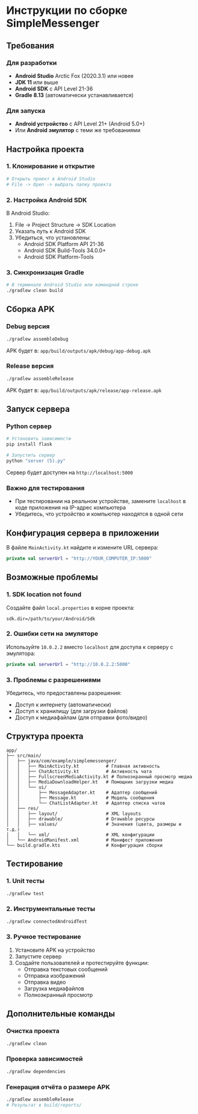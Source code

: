 # Инструкции по сборке SimpleMessenger

## Требования

### Для разработки
- **Android Studio** Arctic Fox (2020.3.1) или новее
- **JDK 11** или выше
- **Android SDK** с API Level 21-36
- **Gradle 8.13** (автоматически устанавливается)

### Для запуска
- **Android устройство** с API Level 21+ (Android 5.0+)
- Или **Android эмулятор** с теми же требованиями

## Настройка проекта

### 1. Клонирование и открытие
```bash
# Открыть проект в Android Studio
# File -> Open -> выбрать папку проекта
```

### 2. Настройка Android SDK
В Android Studio:
1. File → Project Structure → SDK Location
2. Указать путь к Android SDK
3. Убедиться, что установлены:
   - Android SDK Platform API 21-36
   - Android SDK Build-Tools 34.0.0+
   - Android SDK Platform-Tools

### 3. Синхронизация Gradle
```bash
# В терминале Android Studio или командной строке
./gradlew clean build
```

## Сборка APK

### Debug версия
```bash
./gradlew assembleDebug
```
APK будет в: `app/build/outputs/apk/debug/app-debug.apk`

### Release версия
```bash
./gradlew assembleRelease
```
APK будет в: `app/build/outputs/apk/release/app-release.apk`

## Запуск сервера

### Python сервер
```bash
# Установить зависимости
pip install flask

# Запустить сервер
python "server (5).py"
```

Сервер будет доступен на `http://localhost:5000`

### Важно для тестирования
- При тестировании на реальном устройстве, замените `localhost` в коде приложения на IP-адрес компьютера
- Убедитесь, что устройство и компьютер находятся в одной сети

## Конфигурация сервера в приложении

В файле `MainActivity.kt` найдите и измените URL сервера:
```kotlin
private val serverUrl = "http://YOUR_COMPUTER_IP:5000"
```

## Возможные проблемы

### 1. SDK location not found
Создайте файл `local.properties` в корне проекта:
```properties
sdk.dir=/path/to/your/Android/Sdk
```

### 2. Ошибки сети на эмуляторе
Используйте `10.0.2.2` вместо `localhost` для доступа к серверу с эмулятора:
```kotlin
private val serverUrl = "http://10.0.2.2:5000"
```

### 3. Проблемы с разрешениями
Убедитесь, что предоставлены разрешения:
- Доступ к интернету (автоматически)
- Доступ к хранилищу (для загрузки файлов)
- Доступ к медиафайлам (для отправки фото/видео)

## Структура проекта

```
app/
├── src/main/
│   ├── java/com/example/simplemessenger/
│   │   ├── MainActivity.kt          # Главная активность
│   │   ├── ChatActivity.kt          # Активность чата
│   │   ├── FullscreenMediaActivity.kt # Полноэкранный просмотр медиа
│   │   ├── MediaDownloadHelper.kt   # Помощник загрузки медиа
│   │   └── ui/
│   │       ├── MessageAdapter.kt    # Адаптер сообщений
│   │       ├── Message.kt           # Модель сообщения
│   │       └── ChatListAdapter.kt   # Адаптер списка чатов
│   ├── res/
│   │   ├── layout/                  # XML layouts
│   │   ├── drawable/                # Drawable ресурсы
│   │   ├── values/                  # Значения (цвета, размеры и т.д.)
│   │   └── xml/                     # XML конфигурации
│   └── AndroidManifest.xml          # Манифест приложения
└── build.gradle.kts                 # Конфигурация сборки
```

## Тестирование

### 1. Unit тесты
```bash
./gradlew test
```

### 2. Инструментальные тесты
```bash
./gradlew connectedAndroidTest
```

### 3. Ручное тестирование
1. Установите APK на устройство
2. Запустите сервер
3. Создайте пользователей и протестируйте функции:
   - Отправка текстовых сообщений
   - Отправка изображений
   - Отправка видео
   - Загрузка медиафайлов
   - Полноэкранный просмотр

## Дополнительные команды

### Очистка проекта
```bash
./gradlew clean
```

### Проверка зависимостей
```bash
./gradlew dependencies
```

### Генерация отчёта о размере APK
```bash
./gradlew assembleRelease
# Результат в build/reports/
```